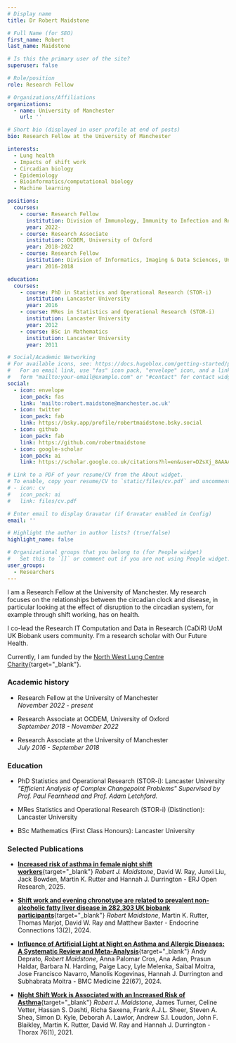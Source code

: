 ```yaml
---
# Display name
title: Dr Robert Maidstone

# Full Name (for SEO)
first_name: Robert
last_name: Maidstone

# Is this the primary user of the site?
superuser: false

# Role/position
role: Research Fellow

# Organizations/Affiliations
organizations:
  - name: University of Manchester
    url: ''

# Short bio (displayed in user profile at end of posts)
bio: Research Fellow at the University of Manchester

interests:
  - Lung health
  - Impacts of shift work
  - Circadian biology
  - Epidemiology
  - Bioinformatics/computational biology
  - Machine learning

positions:
  courses:
    - course: Research Fellow
      institution: Division of Immunology, Immunity to Infection and Respiratory Medicine, Division of University of Manchester
      year: 2022-
    - course: Research Associate
      institution: OCDEM, University of Oxford
      year: 2018-2022
    - course: Research Fellow
      institution: Division of Informatics, Imaging & Data Sciences, University of Manchester
      year: 2016-2018

education:
  courses:
    - course: PhD in Statistics and Operational Research (STOR-i)
      institution: Lancaster University
      year: 2016
    - course: MRes in Statistics and Operational Research (STOR-i)
      institution: Lancaster University
      year: 2012
    - course: BSc in Mathematics
      institution: Lancaster University
      year: 2011

# Social/Academic Networking
# For available icons, see: https://docs.hugoblox.com/getting-started/page-builder/#icons
#   For an email link, use "fas" icon pack, "envelope" icon, and a link in the
#   form "mailto:your-email@example.com" or "#contact" for contact widget.
social:
  - icon: envelope
    icon_pack: fas
    link: 'mailto:robert.maidstone@manchester.ac.uk'
  - icon: twitter
    icon_pack: fab
    link: https://bsky.app/profile/robertmaidstone.bsky.social
  - icon: github
    icon_pack: fab
    link: https://github.com/robertmaidstone
  - icon: google-scholar
    icon_pack: ai
    link: https://scholar.google.co.uk/citations?hl=en&user=DZsXj_8AAAAJ

# Link to a PDF of your resume/CV from the About widget.
# To enable, copy your resume/CV to `static/files/cv.pdf` and uncomment the lines below.
# - icon: cv
#   icon_pack: ai
#   link: files/cv.pdf

# Enter email to display Gravatar (if Gravatar enabled in Config)
email: ''

# Highlight the author in author lists? (true/false)
highlight_name: false

# Organizational groups that you belong to (for People widget)
#   Set this to `[]` or comment out if you are not using People widget.
user_groups:
  - Researchers
---
```


I am a Research Fellow at the University of Manchester. My research focuses on the relationships between the circadian clock and disease, in particular looking at the effect of disruption to the circadian system, for example through shift working, has on health.

I co-lead the Research IT Computation and Data in Research (CaDiR) UoM UK Biobank users community. I’m a research scholar with Our Future Health.

Currently, I am funded by the [North West Lung Centre Charity](https://meu.org.uk/the-north-west-lung-centre-charity/){target="_blank"}.

### Academic history

-   Research Fellow at the University of Manchester <br> *November 2022 - present*

-   Research Associate at OCDEM, University of Oxford <br> *September 2018 - November 2022*

-   Research Associate at the University of Manchester <br> *July 2016 - September 2018*

### Education

-   PhD Statistics and Operational Research (STOR-i): Lancaster University<br> *"Efficient Analysis of Complex Changepoint Problems" Supervised by Prof. Paul Fearnhead and Prof. Adam Letchford.*

-   MRes Statistics and Operational Research (STOR-i) (Distinction): Lancaster University

-   BSc Mathematics (First Class Honours): Lancaster University

### Selected Publications

-   [**Increased risk of asthma in female night shift workers**](https://doi.org/10.1183/23120541.00137-2025){target="_blank"} *Robert J. Maidstone*, David W. Ray, Junxi Liu, Jack Bowden, Martin K. Rutter and Hannah J. Durrington - ERJ Open Research, 2025.

-   [**Shift work and evening chronotype are related to prevalent non-alcoholic fatty liver disease in 282,303 UK biobank participants**](https://doi.org/10.1530/EC-23-0472){target="_blank"} *Robert Maidstone*, Martin K. Rutter, Thomas Marjot, David W. Ray and Matthew Baxter - Endocrine Connections 13(2), 2024.

-   [**Influence of Artificial Light at Night on Asthma and Allergic Diseases: A Systematic Review and Meta-Analysis**](https://doi.org/10.1186/s12916-024-03291-5){target="_blank"} Andy Deprato, *Robert Maidstone*, Anna Palomar Cros, Ana Adan, Prasun Haldar, Barbara N. Harding, Paige Lacy, Lyle Melenka, Saibal Moitra, Jose Francisco Navarro, Manolis Kogevinas, Hannah J. Durrington and Subhabrata Moitra - BMC Medicine 22(67), 2024.

-   [**Night Shift Work is Associated with an Increased Risk of Asthma**](http://dx.doi.org/10.1136/thoraxjnl-2020-215218){target="_blank"} *Robert J. Maidstone*, James Turner, Celine Vetter, Hassan S. Dashti, Richa Saxena, Frank A.J.L. Sheer, Steven A. Shea, Simon D. Kyle, Deborah A. Lawlor, Andrew S.I. Loudon, John F. Blaikley, Martin K. Rutter, David W. Ray and Hannah J. Durrington - Thorax 76(1), 2021.

